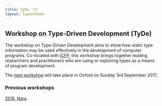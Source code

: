 ```yaml
---
title: TyDe '17
layout: layouthome
---
```


## Workshop on Type-Driven Development (TyDe)

The workshop on Type-Driven Development aims to show how static type
information may be used effectively in the development of computer
programs. Co-located with [ICFP](http://icfpconference.org/), this
workshop brings together leading researchers and practitioners who
are using or exploring types as a means of program development.

The [next workshop](2017) will take place in Oxford on Sunday 3rd September 2017.

### Previous workshops

[2016, Nara](2016)
